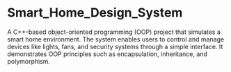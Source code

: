# Smart_Home_Design_System
A C++-based object-oriented programming (OOP) project that simulates a smart home environment. The system enables users to control and manage devices like lights, fans, and security systems through a simple interface. It demonstrates OOP principles such as encapsulation, inheritance, and polymorphism.
